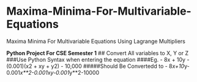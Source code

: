 # Maxima-Minima-For-Multivariable-Equations
Maxima Minima For Multivariable Equations Using Lagrange Multipliers

**Python Project For CSE Semester 1**
    ## Convert All variables to X, Y or Z
    ###Use Python Syntax when entering the equation
        ####Eg. - 8x + 10y - (0.001)(x2 + xy + y2) - 10,000
              #####Should Be Convertedd to - 8*x+10*y-0.001*x**2-0.001*x*y-0.001*y**2-10000
